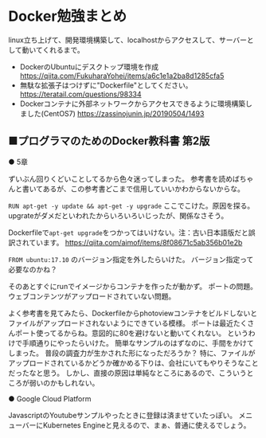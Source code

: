# Docker勉強まとめ

linux立ち上げて、開発環境構築して、localhostからアクセスして、サーバーとして動いてくれるまで。

- DockerのUbuntuにデスクトップ環境を作成
<https://qiita.com/FukuharaYohei/items/a6c1e1a2ba8d1285cfa5>
- 無駄な拡張子はつけずに"Dockerfile"としてください。
<https://teratail.com/questions/98334>
- Dockerコンテナに外部ネットワークからアクセスできるように環境構築しました(CentOS7)
<https://zassinojunin.jp/20190504/1493>

## ■プログラマのためのDocker教科書 第2版

● 5章

ずいぶん回りくどいことしてるから色々迷ってしまった。
参考書を読めばちゃんと書いてあるが、この参考書どこまで信用していいかわからないからな。

`RUN apt-get -y update && apt-get -y upgrade`
ここでこけた。原因を探る。
upgrateがダメだといわれたからいろいろいじったが、関係なさそう。

Dockerfileで`apt-get upgrade`をつかってはいけない。注：古い日本語版だと誤訳されています。
<https://qiita.com/aimof/items/8f08671c5ab356b01e2b>

`FROM ubuntu:17.10`
のバージョン指定を外したらいけた。
バージョン指定って必要なのかね？

そのあとすぐにrunでイメージからコンテナを作ったが動かず。
ポートの問題。
ウェブコンテンツがアップロードされていない問題。

よく参考書を見てみたら、Dockerfileからphotoviewコンテナをビルドしないとファイルがアップロードされないようにできている模様。
ポートは最近たくさんポート使ってるからね。意図的に80を避けないと動いてくれない。
というわけで手順通りにやったらいけた。
簡単なサンプルのはずなのに、手間をかけてしまった。
普段の調査力が生かされた形になっただろうか？
特に、ファイルがアップロードされているかどうか確かめる下りは、会社にいてもやりそうなことだったなと思う。
しかし、直接の原因は単純なところにあるので、こういうところが弱いのかもしれない。

● Google Cloud Platform

JavascriptのYoutubeサンプルやったときに登録は済ませていたっぽい。
メニューバーにKubernetes Engineと見えるので、まぁ、普通に使えるでしょう。
